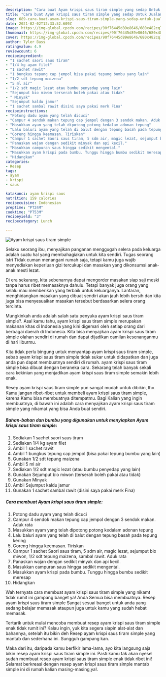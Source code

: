 ```yaml
---
description: "Cara buat Ayam krispi saus tiram simple yang sedap Untuk Jualan"
title: "Cara buat Ayam krispi saus tiram simple yang sedap Untuk Jualan"
slug: 689-cara-buat-ayam-krispi-saus-tiram-simple-yang-sedap-untuk-jualan
date: 2021-02-02T12:33:52.609Z
image: https://img-global.cpcdn.com/recipes/90f76445d89e8646/680x482cq70/ayam-krispi-saus-tiram-simple-foto-resep-utama.jpg
thumbnail: https://img-global.cpcdn.com/recipes/90f76445d89e8646/680x482cq70/ayam-krispi-saus-tiram-simple-foto-resep-utama.jpg
cover: https://img-global.cpcdn.com/recipes/90f76445d89e8646/680x482cq70/ayam-krispi-saus-tiram-simple-foto-resep-utama.jpg
author: Tyler Bass
ratingvalue: 4.9
reviewcount: 6
recipeingredient:
- "1 sachet saori saus tiram"
- "1/4 kg ayam filet"
- "1 sachet rawit"
- "1 bungkus tepung cap jempol bisa pakai tepung bumbu yang lain"
- "1/2 sdt tepung maizena"
- "5 ml air"
- "1/2 sdt magic lezat atau bumbu penyedap yang lain"
- "Sejumput bio miwon terserah boleh pakai atau tidak"
- " Minyak"
- "Sejumput kaldu jamur"
- "1 sachet sambal rawit disini saya pakai merk Fina"
recipeinstructions:
- "Potong dadu ayam yang telah dicuci"
- "Campur 4 sendok makan tepung cap jempol dengan 3 sendok makan. Aduk rata"
- "Masukkan ayam yang telah dipotong potong kedalam adonan tepung"
- "Lalu baluri ayam yang telah di balut dengan tepung basah pada tepung kering"
- "Goreng hingga keemasan. Tiriskan"
- "Campur 1 sachet Saori saus tiram, 5 sdm air, magic lezat, sejumput bio miwon, 1/2 sdt tepung maizena, sambal rawit. Aduk rata"
- "Panaskan wajan dengan sedikit minyak dan api kecil."
- "Masukkan campuran saus hingga sedikit mengental."
- "Masukkan ayam krispi pada bumbu. Tunggu hingga bumbu sedikit meresap"
- "Hidangkan"
categories:
- Resep
tags:
- ayam
- krispi
- saus

katakunci: ayam krispi saus 
nutrition: 159 calories
recipecuisine: Indonesian
preptime: "PT24M"
cooktime: "PT53M"
recipeyield: "3"
recipecategory: Lunch

---
```



![Ayam krispi saus tiram simple](https://img-global.cpcdn.com/recipes/90f76445d89e8646/680x482cq70/ayam-krispi-saus-tiram-simple-foto-resep-utama.jpg)

Selaku seorang ibu, menyajikan panganan menggugah selera pada keluarga adalah suatu hal yang membahagiakan untuk kita sendiri. Tugas seorang istri Tidak cuman menangani rumah saja, tetapi kamu juga wajib menyediakan keperluan gizi tercukupi dan masakan yang dikonsumsi anak-anak mesti lezat.

Di era  sekarang, kita sebenarnya dapat mengorder masakan siap saji meski tanpa harus ribet memasaknya dahulu. Tetapi banyak juga orang yang selalu mau memberikan yang terbaik untuk keluarganya. Lantaran, menghidangkan masakan yang dibuat sendiri akan jauh lebih bersih dan kita juga bisa menyesuaikan masakan tersebut berdasarkan selera orang tercinta. 



Mungkinkah anda adalah salah satu penyuka ayam krispi saus tiram simple?. Asal kamu tahu, ayam krispi saus tiram simple merupakan makanan khas di Indonesia yang kini digemari oleh setiap orang dari berbagai daerah di Indonesia. Kita bisa menyajikan ayam krispi saus tiram simple olahan sendiri di rumah dan dapat dijadikan camilan kesenanganmu di hari liburmu.

Kita tidak perlu bingung untuk menyantap ayam krispi saus tiram simple, sebab ayam krispi saus tiram simple tidak sukar untuk didapatkan dan juga anda pun dapat membuatnya sendiri di rumah. ayam krispi saus tiram simple bisa dibuat dengan beraneka cara. Sekarang telah banyak sekali cara kekinian yang menjadikan ayam krispi saus tiram simple semakin lebih enak.

Resep ayam krispi saus tiram simple pun sangat mudah untuk dibikin, lho. Kamu jangan ribet-ribet untuk membeli ayam krispi saus tiram simple, karena Kamu bisa membuatnya ditempatmu. Bagi Kalian yang ingin membuatnya, di bawah ini adalah cara menyajikan ayam krispi saus tiram simple yang nikamat yang bisa Anda buat sendiri.

<!--inarticleads1-->

##### Bahan-bahan dan bumbu yang digunakan untuk menyiapkan Ayam krispi saus tiram simple:

1. Sediakan 1 sachet saori saus tiram
1. Sediakan 1/4 kg ayam filet
1. Ambil 1 sachet rawit
1. Ambil 1 bungkus tepung cap jempol (bisa pakai tepung bumbu yang lain)
1. Gunakan 1/2 sdt tepung maizena
1. Ambil 5 ml air
1. Sediakan 1/2 sdt magic lezat (atau bumbu penyedap yang lain)
1. Gunakan Sejumput bio miwon (terserah boleh pakai atau tidak)
1. Gunakan  Minyak
1. Ambil Sejumput kaldu jamur
1. Gunakan 1 sachet sambal rawit (disini saya pakai merk Fina)




<!--inarticleads2-->

##### Cara membuat Ayam krispi saus tiram simple:

1. Potong dadu ayam yang telah dicuci
1. Campur 4 sendok makan tepung cap jempol dengan 3 sendok makan. Aduk rata
1. Masukkan ayam yang telah dipotong potong kedalam adonan tepung
1. Lalu baluri ayam yang telah di balut dengan tepung basah pada tepung kering
1. Goreng hingga keemasan. Tiriskan
1. Campur 1 sachet Saori saus tiram, 5 sdm air, magic lezat, sejumput bio miwon, 1/2 sdt tepung maizena, sambal rawit. Aduk rata
1. Panaskan wajan dengan sedikit minyak dan api kecil.
1. Masukkan campuran saus hingga sedikit mengental.
1. Masukkan ayam krispi pada bumbu. Tunggu hingga bumbu sedikit meresap
1. Hidangkan




Wah ternyata cara membuat ayam krispi saus tiram simple yang nikamt tidak rumit ini gampang banget ya! Anda Semua bisa membuatnya. Resep ayam krispi saus tiram simple Sangat sesuai banget untuk anda yang sedang belajar memasak ataupun juga untuk kamu yang sudah hebat memasak.

Tertarik untuk mulai mencoba membuat resep ayam krispi saus tiram simple enak tidak rumit ini? Kalau ingin, yuk kita segera siapin alat-alat dan bahannya, setelah itu bikin deh Resep ayam krispi saus tiram simple yang mantab dan sederhana ini. Sungguh gampang kan. 

Maka dari itu, daripada kamu berfikir lama-lama, ayo kita langsung saja bikin resep ayam krispi saus tiram simple ini. Pasti kamu tak akan nyesel sudah membuat resep ayam krispi saus tiram simple enak tidak ribet ini! Selamat berkreasi dengan resep ayam krispi saus tiram simple mantab simple ini di rumah kalian masing-masing,ya!.


